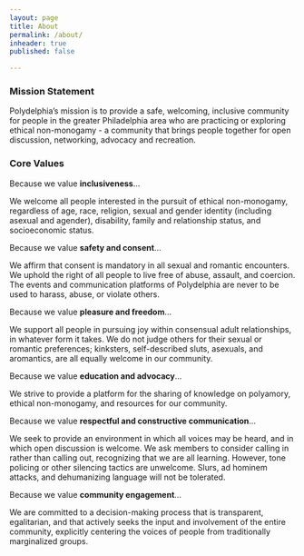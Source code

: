 ```yaml
---
layout: page
title: About
permalink: /about/
inheader: true
published: false

---
```


### Mission Statement

Polydelphia’s mission is to provide a safe, welcoming, inclusive community for people in the greater Philadelphia area who are practicing or exploring ethical non-monogamy - a community that brings people together for open discussion, networking, advocacy and recreation.

### Core Values

Because we value **inclusiveness**…

We welcome all people interested in the pursuit of ethical non-monogamy, regardless of age, race, religion, sexual and gender identity (including asexual and agender), disability, family and relationship status, and socioeconomic status.


Because we value **safety and consent**…

We affirm that consent is mandatory in all sexual and romantic encounters. We uphold the right of all people to live free of abuse, assault, and coercion. The events and communication platforms of Polydelphia are never to be used to harass, abuse, or violate others.


Because we value **pleasure and freedom**…

We support all people in pursuing joy within consensual adult relationships, in whatever form it takes. We do not judge others for their sexual or romantic preferences; kinksters, self-described sluts, asexuals, and aromantics, are all equally welcome in our community.


Because we value **education and advocacy**…

We strive to provide a platform for the sharing of knowledge on polyamory, ethical non-monogamy, and resources for our community.


Because we value **respectful and constructive communication**…

We seek to provide an environment in which all voices may be heard, and in which open discussion is welcome. We ask members to consider calling in rather than calling out, recognizing that we are all learning. However, tone policing or other silencing tactics are unwelcome. Slurs, ad hominem attacks, and dehumanizing language will not be tolerated.


Because we value **community engagement**…

We are committed to a decision-making process that is transparent, egalitarian, and that actively seeks the input and involvement of the entire community, explicitly centering the voices of people from traditionally marginalized groups.
